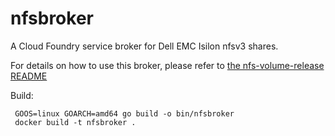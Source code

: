 # nfsbroker
A Cloud Foundry service broker for Dell EMC Isilon nfsv3 shares.

For details on how to use this broker, please refer to [the nfs-volume-release README](https://github.com/cloudfoundry/nfs-volume-release)

Build: 
```
 GOOS=linux GOARCH=amd64 go build -o bin/nfsbroker
 docker build -t nfsbroker .
```